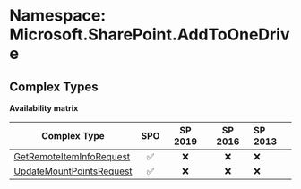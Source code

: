 # Namespace: Microsoft.SharePoint.AddToOneDrive

## Complex Types

**Availability matrix**

Complex Type | SPO | SP 2019 | SP 2016 | SP 2013
----------|:---:|:-------:|:-------:|:-------
[GetRemoteItemInfoRequest](./ComplexTypes/GetRemoteItemInfoRequest.md) | ✅ | ❌ | ❌ | ❌
[UpdateMountPointsRequest](./ComplexTypes/UpdateMountPointsRequest.md) | ✅ | ❌ | ❌ | ❌
